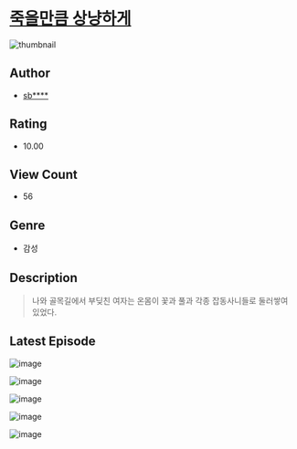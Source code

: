 # [죽을만큼 상냥하게](https://comic.naver.com/bestChallenge/list?titleId=810449)
![thumbnail](https://image-comic.pstatic.net/user_contents_data/challenge_comic/2023/05/23/upload_4136047390977438262_480x623.jpeg)

## Author
- [sb****](https://comic.naver.com/artistTitle?id=366910)

## Rating
- 10.00

## View Count
- 56

## Genre
- 감성

## Description
> 나와 골목길에서 부딪친 여자는 온몸이 꽃과 풀과 각종 잡동사니들로 둘러쌓여 있었다.


## Latest Episode
![image](https://image-comic.pstatic.net/user_contents_data/challenge_comic/2023/05/23/366910/upload_3775203300567311417.jpeg)

![image](https://image-comic.pstatic.net/user_contents_data/challenge_comic/2023/05/23/366910/upload_3616497368980207416.jpeg)

![image](https://image-comic.pstatic.net/user_contents_data/challenge_comic/2023/05/23/366910/upload_7306026489885516600.jpeg)

![image](https://image-comic.pstatic.net/user_contents_data/challenge_comic/2023/05/23/366910/upload_3834312830039385143.jpeg)

![image](https://image-comic.pstatic.net/user_contents_data/challenge_comic/2023/05/23/366910/upload_3762818190316878135.jpeg)
